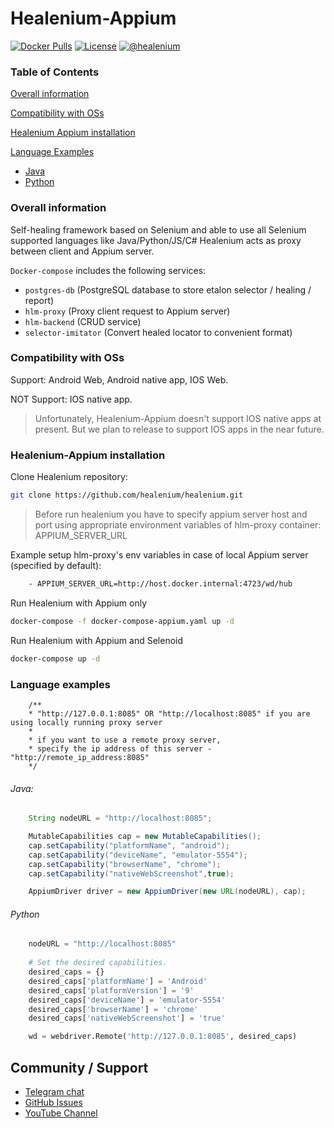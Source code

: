 # Healenium-Appium

[![Docker Pulls](https://img.shields.io/docker/pulls/healenium/hlm-backend.svg?maxAge=25920)](https://hub.docker.com/u/healenium)
[![License](https://img.shields.io/badge/license-Apache-brightgreen.svg)](https://www.apache.org/licenses/LICENSE-2.0)
[![@healenium](https://img.shields.io/badge/Telegram-%40healenium-orange.svg)](https://t.me/healenium)

### Table of Contents

[Overall information](#overall-information)

[Compatibility with OSs](#compatibility-with-oss)

[Healenium Appium installation](#healenium-appium-installation)

[Language Examples](#language-examples)
* [Java](#java)
* [Python](#python)


### Overall information
Self-healing framework based on Selenium and able to use all Selenium supported languages like Java/Python/JS/C#
Healenium acts as proxy between client and Appium server.

`Docker-compose` includes the following services:
- `postgres-db` (PostgreSQL database to store etalon selector / healing / report)
- `hlm-proxy` (Proxy client request to Appium server)
- `hlm-backend` (CRUD service)
- `selector-imitator` (Convert healed locator to convenient format)

### Compatibility with OSs

Support: Android Web, Android native app, IOS Web.

NOT Support: IOS native app.

> Unfortunately, Healenium-Appium doesn't support IOS native apps at present. 
> But we plan to release to support IOS apps in the near future. 


### Healenium-Appium installation

Clone Healenium repository:
```sh
git clone https://github.com/healenium/healenium.git
```

> Before run healenium you have to specify appium server host and port using appropriate environment variables of hlm-proxy container: APPIUM_SERVER_URL

Example setup hlm-proxy's env variables in case of local Appium server (specified by default):

```dockerfile
    - APPIUM_SERVER_URL=http://host.docker.internal:4723/wd/hub
```

Run Healenium with Appium only

```sh
docker-compose -f docker-compose-appium.yaml up -d
```

Run Healenium with Appium and Selenoid

```sh
docker-compose up -d
```

### Language examples

```
    /**
    * "http://127.0.0.1:8085" OR "http://localhost:8085" if you are using locally running proxy server
    *
    * if you want to use a remote proxy server,
    * specify the ip address of this server - "http://remote_ip_address:8085"
    */
```

###### Java:
```java
    String nodeURL = "http://localhost:8085";

    MutableCapabilities cap = new MutableCapabilities();
    cap.setCapability("platformName", "android");
    cap.setCapability("deviceName", "emulator-5554");
    cap.setCapability("browserName", "chrome");
    cap.setCapability("nativeWebScreenshot",true);

    AppiumDriver driver = new AppiumDriver(new URL(nodeURL), cap);
```

###### Python
```py
    nodeURL = "http://localhost:8085"
    
    # Set the desired capabilities.
    desired_caps = {}
    desired_caps['platformName'] = 'Android'
    desired_caps['platformVersion'] = '9'
    desired_caps['deviceName'] = 'emulator-5554'
    desired_caps['browserName'] = 'chrome'
    desired_caps['nativeWebScreenshot'] = 'true'

    wd = webdriver.Remote('http://127.0.0.1:8085', desired_caps)
```

## Community / Support

* [Telegram chat](https://t.me/healenium)
* [GitHub Issues](https://github.com/healenium/healenium/issues)
* [YouTube Channel](https://www.youtube.com/channel/UCsZJ0ri-Hp7IA1A6Fgi4Hvg)